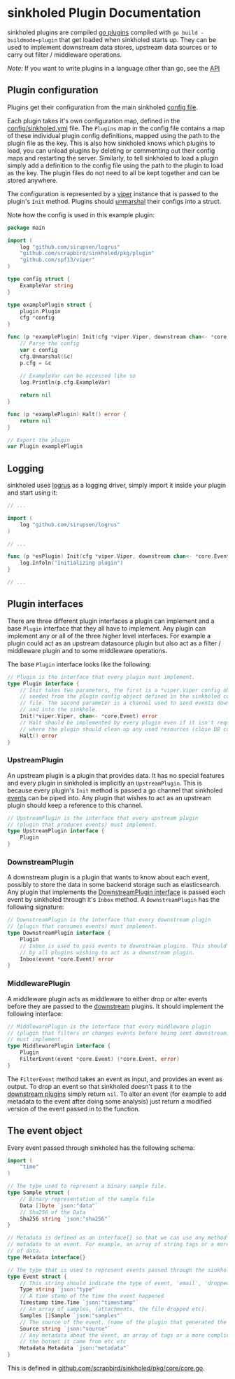 # sinkholed Plugin Documentation

sinkholed plugins are compiled [go plugins](https://golang.org/pkg/plugin/) compiled with `go build -buildmode=plugin` that get loaded when sinkholed starts up. They can be used to implement downstream data stores, upstream data sources or to carry out filter / middleware operations.

*Note:* If you want to write plugins in a language other than go, see the [API](api.md)


## Plugin configuration

Plugins get their configuration from the main sinkholed [config file](https://github.com/scrapbird/sinkholed#config-file).

Each plugin takes it's own configuration map, defined in the [config/sinkholed.yml](config/sinkholed.yml) file. The `Plugins` map in the config file contains a map of these individual plugin config definitions, mapped using the path to the plugin file as the key. This is also how sinkholed knows which plugins to load, you can unload plugins by deleting or commenting out their config maps and restarting the server. Similarly, to tell sinkholed to load a plugin simply add a definition to the config file using the path to the plugin to load as the key. The plugin files do not need to all be kept together and can be stored anywhere.

The configuration is represented by a [viper](https://github.com/spf13/viper) instance that is passed to the plugin's `Init` method. Plugins should [unmarshal](https://godoc.org/github.com/spf13/viper#Unmarshal) their configs into a struct.

Note how the config is used in this example plugin:

```go
package main

import (
    log "github.com/sirupsen/logrus"
    "github.com/scrapbird/sinkholed/pkg/plugin"
    "github.com/spf13/viper"
)

type config struct {
    ExampleVar string
}

type examplePlugin struct {
    plugin.Plugin
    cfg *config
}

func (p *examplePlugin) Init(cfg *viper.Viper, downstream chan<- *core.Event) error {
    // Parse the config
    var c config
    cfg.Unmarshal(&c)
    p.cfg = &c
    
    // ExampleVar can be accessed like so
    log.Println(p.cfg.ExampleVar)

    return nil
}

func (p *examplePlugin) Halt() error {
    return nil
}

// Export the plugin
var Plugin examplePlugin

```


## Logging

sinkholed uses [logrus](https://github.com/sirupsen/logrus) as a logging driver, simply import it inside your plugin and start using it:

```go
// ...

import (
    log "github.com/sirupsen/logrus"
)

// ...

func (p *esPlugin) Init(cfg *viper.Viper, downstream chan<- *core.Event) error {
    log.Infoln("Initializing plugin")
}

// ...
```


## Plugin interfaces

There are three different plugin interfaces a plugin can implement and a base `Plugin` interface that they all have to implement. Any plugin can implement any or all of the three higher level interfaces. For example a plugin could act as an upstream datasource plugin but also act as a filter / middleware plugin and to some middleware operations.

The base `Plugin` interface looks like the following:

```go
// Plugin is the interface that every plugin must implement.
type Plugin interface {
    // Init takes two parameters, the first is a *viper.Viper config object
    // seeded from the plugin config object defined in the sinkholed config
    // file. The second parameter is a channel used to send events downstream
    // and into the sinkhole.
    Init(*viper.Viper, chan<- *core.Event) error
    // Halt should be implemented by every plugin even if it isn't required. This is
    // where the plugin should clean up any used resources (close DB connections etc).
    Halt() error
}
```

### UpstreamPlugin

An upstream plugin is a plugin that provides data. It has no special features and every plugin in sinkholed is implicitly an `UpstreamPlugin`. This is because every plugin's `Init` method is passed a go channel that sinkholed [events](#the-event-object) can be piped into. Any plugin that wishes to act as an upstream plugin should keep a reference to this channel.

```go
// UpstreamPlugin is the interface that every upstream plugin 
// (plugin that produces events) must implement.
type UpstreamPlugin interface {
    Plugin
}

```

### DownstreamPlugin

A downstream plugin is a plugin that wants to know about each event, possibly to store the data in some backend storage such as elasticsearch. Any plugin that implements the [DownstreamPlugin interface](https://github.com/scrapbird/sinkholed/blob/master/pkg/plugin/plugin.go#L112) is passed each event by sinkholed through it's `Inbox` method. A `DownstreamPlugin` has the following signature:

```go
// DownstreamPlugin is the interface that every downstream plugin 
// (plugin that consumes events) must implement.
type DownstreamPlugin interface {
    Plugin
    // Inbox is used to pass events to downstream plugins. This should be implemented
    // by all plugins wishing to act as a downstream plugin.
    Inbox(event *core.Event) error
}
```

### MiddlewarePlugin

A middleware plugin acts as middleware to either drop or alter events before they are passed to the [downstream](#DownstreamPlugin)  plugins. It should implement the following interface:

```go
// MiddlewarePlugin is the interface that every middleware plugin 
// (plugin that filters or changes events before being sent downstream)
// must implement.
type MiddlewarePlugin interface {
    Plugin
    FilterEvent(event *core.Event) (*core.Event, error)
}
```

The `FilterEvent` method takes an event as input, and provides an event as output. To drop an event so that sinkholed doesn't pass it to the [downstream plugins](#DownstreamPlugin) simply return `nil`. To alter an event (for example to add metadata to the event after doing some analysis) just return a modified version of the event passed in to the function.

## The event object

Every event passed through sinkholed has the following schema:

```go
import (
    "time"
)

// The type used to represent a binary sample file.
type Sample struct {
    // Binary representation of the sample file
    Data []byte `json:"data"`
    // Sha256 of the Data
    Sha256 string `json:"sha256"`
}

// Metadata is defined as an interface{} so that we can use any method for attaching 
// metadata to an event. For example, an array of string tags or a more complicated map
// of data.
type Metadata interface{}

// The type that is used to represent events passed through the sinkhole.
type Event struct {
    // This string should indicate the type of event, 'email', 'dropped file' etc.
    Type string `json:"type"`
    // A time stamp of the time the event happened
    Timestamp time.Time `json:"timestamp"`
    // An array of samples, (attachments, the file dropped etc).
    Samples []Sample `json:"samples"`
    // The source of the event, (name of the plugin that generated the event, unenforced)
    Source string `json:"source"`
    // Any metadata about the event, an array of tags or a more complicated map detailing 
    // the botnet it came from etc etc
    Metadata Metadata `json:"metadata"`
}
```

This is defined in [github.com/scrapbird/sinkholed/pkg/core/core.go](../pkg/core/core.go).

